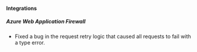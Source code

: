 
#### Integrations

##### Azure Web Application Firewall

- Fixed a bug in the request retry logic that caused all requests to fail with a type error.
